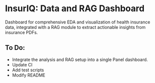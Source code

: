 # InsurIQ: Data and RAG Dashboard
Dashboard for comprehensive EDA and visualization of health insurance data, integrated with a RAG module to extract actionable insights from insurance PDFs.

## To Do: 
- Integrate the analysis and RAG setup into a single Panel dashboard.
- Update CI
- Add test scripts
- Modify README